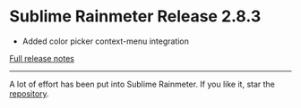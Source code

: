 # Sublime Rainmeter Release 2.8.3

* Added color picker context-menu integration

[Full release notes](https://github.com/thatsIch/sublime-rainmeter/releases/tag/2.8.3)

---

A lot of effort has been put into Sublime Rainmeter. If you like it, star the [repository](https://github.com/thatsIch/sublime-rainmeter).
